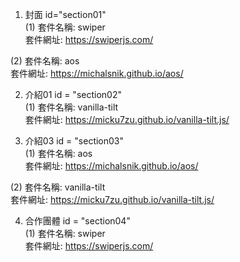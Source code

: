 1. 封面  id="section01"  
  (1) 套件名稱: swiper  
      套件網址: https://swiperjs.com/  
   
  (2) 套件名稱: aos  
      套件網址: https://michalsnik.github.io/aos/  

2. 介紹01 id = "section02"  
  (1) 套件名稱: vanilla-tilt  
      套件網址: https://micku7zu.github.io/vanilla-tilt.js/  

3. 介紹03 id = "section03"  
  (1) 套件名稱: aos  
      套件網址: https://michalsnik.github.io/aos/  
  
  (2) 套件名稱: vanilla-tilt  
      套件網址: https://micku7zu.github.io/vanilla-tilt.js/  

4. 合作團體 id = "section04"  
  (1) 套件名稱: swiper  
      套件網址: https://swiperjs.com/  
